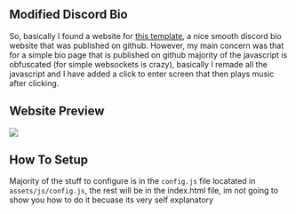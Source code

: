 ## Modified Discord Bio
So, basically I found a website for [this template](https://github.com/theosanct0s/discord.bio), a nice smooth discord bio website that was published on github. However, my main concern was that for a simple bio page that is published on github majority of the javascript is obfuscated (for simple websockets is crazy), basically I remade all the javascript and I have added a click to enter screen that then plays music after clicking.

## Website Preview
<img src="https://r2.e-z.host/2319035a-e3c7-432d-9413-f474d133b997/twe7oi5z.png" />

## How To Setup
Majority of the stuff to configure is in the `config.js` file locatated in `assets/js/config.js`, the rest will be in the index.html file, im not going to show you how to do it becuase its very self explanatory
